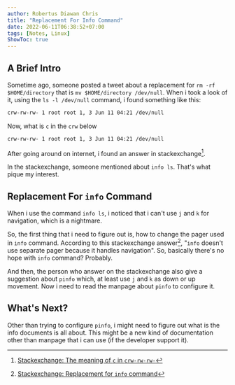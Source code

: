 ```yaml
---
author: Robertus Diawan Chris
title: "Replacement For Info Command"
date: 2022-06-11T06:38:52+07:00
tags: [Notes, Linux]
ShowToc: true
---
```


## A Brief Intro

Sometime ago, someone posted a tweet about a replacement for
`rm -rf $HOME/directory` that is `mv $HOME/directory /dev/null`. When i took
a look of it, using the `ls -l /dev/null` command, i found something like this:
```sh
crw-rw-rw- 1 root root 1, 3 Jun 11 04:21 /dev/null
```

Now, what is `c` in the `crw` below
```sh
crw-rw-rw- 1 root root 1, 3 Jun 11 04:21 /dev/null
```

After going around on internet, i found an answer in stackexchange[^1].

In the stackexchange, someone mentioned about `info ls`. That's what pique my
interest.

## Replacement For `info` Command

When i use the command `info ls`, i noticed that i can't use `j` and `k` for
navigation, which is a nightmare.

So, the first thing that i need to figure out is, how to change the pager used
in `info` command. According to this stackexchange answer[^2],
"`info` doesn't use separate pager because it handles navigation". So,
basically there's no hope with `info` command? Probably.

And then, the person who answer on the stackexchange also give a suggestion
about `pinfo` which, at least use `j` and `k` as down or up movement. Now i
need to read the manpage about `pinfo` to configure it.

## What's Next?

Other than trying to configure `pinfo`, i might need to figure out what is the
info documents is all about. This might be a new kind of documentation other
than manpage that i can use (if the developer support it).

[^1]: [Stackexchange: The meaning of `c` in `crw-rw-rw-`](https://unix.stackexchange.com/a/568573)
[^2]: [Stackexchange: Replacement for `info` command](https://unix.stackexchange.com/a/568573)
